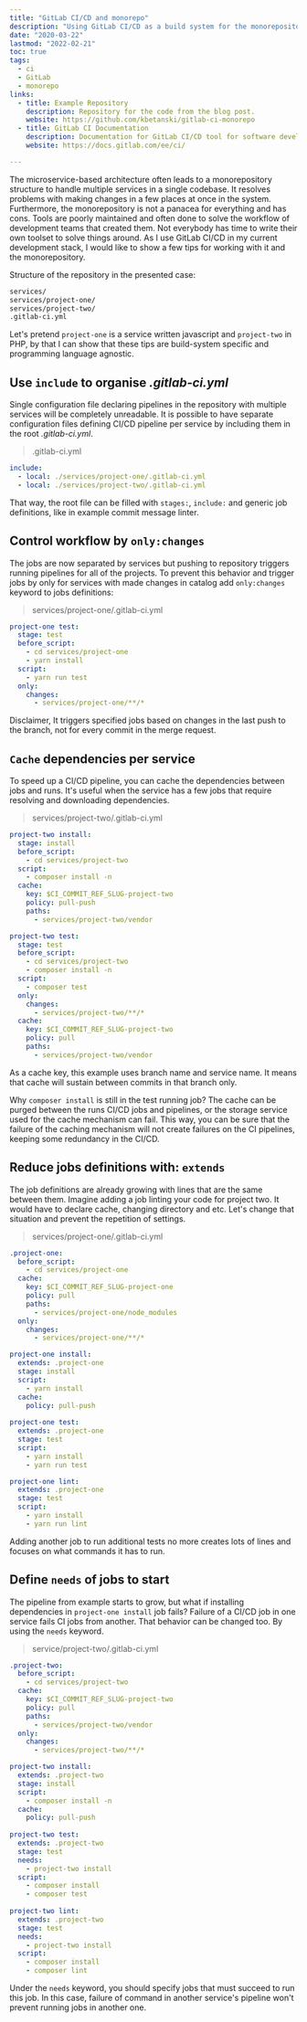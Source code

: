 ```yaml
---
title: "GitLab CI/CD and monorepo"
description: "Using GitLab CI/CD as a build system for the monorepository."
date: "2020-03-22"
lastmod: "2022-02-21"
toc: true
tags:
  - ci
  - GitLab
  - monorepo
links:
  - title: Example Repository
    description: Repository for the code from the blog post.
    website: https://github.com/kbetanski/gitlab-ci-monorepo
  - title: GitLab CI Documentation
    description: Documentation for GitLab CI/CD tool for software development using continuous methodologies.
    website: https://docs.gitlab.com/ee/ci/

---
```


The microservice-based architecture often leads to a monorepository structure to
handle multiple services in a single codebase. It resolves problems with making
changes in a few places at once in the system. Furthermore, the monorepository
is not a panacea for everything and has cons. Tools are poorly maintained and
often done to solve the workflow of development teams that created them. Not
everybody has time to write their own toolset to solve things around. As I use
GitLab CI/CD in my current development stack, I would like to show a few tips
for working with it and the monorepository.

Structure of the repository in the presented case:
```bash
services/
services/project-one/
services/project-two/
.gitlab-ci.yml
```

Let's pretend `project-one` is a service written javascript and `project-two` in
PHP, by that I can show that these tips are build-system specific and
programming language agnostic.

## Use `include` to organise *.gitlab-ci.yml*

Single configuration file declaring pipelines in the repository with multiple
services will be completely unreadable. It is possible to have separate
configuration files defining CI/CD pipeline per service by including them in the
root *.gitlab-ci.yml*.

>.gitlab-ci.yml
```yaml
include:
  - local: ./services/project-one/.gitlab-ci.yml
  - local: ./services/project-two/.gitlab-ci.yml
```

That way, the root file can be filled with `stages:`, `include:` and generic job
definitions, like in example commit message linter.

## Control workflow by `only:changes`

The jobs are now separated by services but pushing to repository triggers
running pipelines for all of the projects. To prevent this behavior and trigger
jobs by only for services with made changes in catalog add `only:changes`
keyword to jobs definitions:

>services/project-one/.gitlab-ci.yml
```yaml
project-one test:
  stage: test
  before_script:
    - cd services/project-one
    - yarn install
  script:
    - yarn run test
  only:
    changes:
      - services/project-one/**/*
```

Disclaimer, It triggers specified jobs based on changes in the last push to the
branch, not for every commit in the merge request.

## `Cache` dependencies per service

To speed up a CI/CD pipeline, you can cache the dependencies between jobs and
runs. It's useful when the service has a few jobs that require resolving and
downloading dependencies.

>services/project-two/.gitlab-ci.yml
```yaml
project-two install:
  stage: install
  before_script:
    - cd services/project-two
  script:
    - composer install -n
  cache:
    key: $CI_COMMIT_REF_SLUG-project-two
    policy: pull-push
    paths:
      - services/project-two/vendor

project-two test:
  stage: test
  before_script:
    - cd services/project-two
    - composer install -n
  script:
    - composer test
  only:
    changes:
      - services/project-two/**/*
  cache:
    key: $CI_COMMIT_REF_SLUG-project-two
    policy: pull
    paths:
      - services/project-two/vendor
``` 

As a cache key, this example uses branch name and service name. It means that
cache will sustain between commits in that branch only.

Why `composer install` is still in the test running job? The cache can be purged
between the runs CI/CD jobs and pipelines, or the storage service used for the
cache mechanism can fail. This way, you can be sure that the failure of the
caching mechanism will not create failures on the CI pipelines, keeping some
redundancy in the CI/CD.

## Reduce jobs definitions with: `extends`

The job definitions are already growing with lines that are the same between
them. Imagine adding a job linting your code for project two. It would have to
declare cache, changing directory and etc. Let's change that situation and
prevent the repetition of settings.

>services/project-one/.gitlab-ci.yml
```yaml
.project-one:
  before_script:
    - cd services/project-one
  cache:
    key: $CI_COMMIT_REF_SLUG-project-one
    policy: pull
    paths:
      - services/project-one/node_modules
  only:
    changes:
      - services/project-one/**/*

project-one install:
  extends: .project-one
  stage: install
  script:
    - yarn install
  cache:
    policy: pull-push
  
project-one test:
  extends: .project-one
  stage: test
  script:
    - yarn install
    - yarn run test

project-one lint:
  extends: .project-one
  stage: test
  script:
    - yarn install
    - yarn run lint
```

Adding another job to run additional tests no more creates lots of lines and
focuses on what commands it has to run. 

## Define `needs` of jobs to start

The pipeline from example starts to grow, but what if installing dependencies in
`project-one install` job fails? Failure of a CI/CD job in one service fails CI
jobs from another. That behavior can be changed too. By using the `needs`
keyword.

>service/project-two/.gitlab-ci.yml
```yaml
.project-two:
  before_script:
    - cd services/project-two
  cache:
    key: $CI_COMMIT_REF_SLUG-project-two
    policy: pull
    paths:
      - services/project-two/vendor
  only:
    changes:
      - services/project-two/**/*

project-two install:
  extends: .project-two
  stage: install
  script:
    - composer install -n
  cache:
    policy: pull-push
  
project-two test:
  extends: .project-two
  stage: test
  needs:
    - project-two install
  script:
    - composer install
    - composer test
  
project-two lint:
  extends: .project-two
  stage: test
  needs:
    - project-two install
  script:
    - composer install
    - composer lint
```

Under the `needs` keyword, you should specify jobs that must succeed to run this
job. In this case, failure of command in another service's pipeline won't
prevent running jobs in another one.
